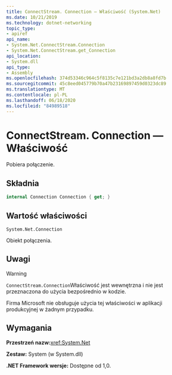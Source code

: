```yaml
---
title: ConnectStream. Connection — Właściwość (System.Net)
ms.date: 10/21/2019
ms.technology: dotnet-networking
topic_type:
- apiref
api_name:
- System.Net.ConnectStream.Connection
- System.Net.ConnectStream.get_Connection
api_location:
- System.dll
api_type:
- Assembly
ms.openlocfilehash: 374d53346c964c5f8135c7e121bd3a2db8a8fd7b
ms.sourcegitcommit: 45c8eed045779b70a47b23169897459d0323dc89
ms.translationtype: MT
ms.contentlocale: pl-PL
ms.lasthandoff: 06/18/2020
ms.locfileid: "84989518"
---
```

# <a name="connectstreamconnection-property"></a>ConnectStream. Connection — Właściwość

Pobiera połączenie.

## <a name="syntax"></a>Składnia

```csharp
internal Connection Connection { get; }
```

## <a name="property-value"></a>Wartość właściwości

`System.Net.Connection`

Obiekt połączenia.

## <a name="remarks"></a>Uwagi

> [!WARNING]
> `ConnectStream.Connection`Właściwość jest wewnętrzna i nie jest przeznaczona do użycia bezpośrednio w kodzie.
>
> Firma Microsoft nie obsługuje użycia tej właściwości w aplikacji produkcyjnej w żadnym przypadku.

## <a name="requirements"></a>Wymagania

**Przestrzeń nazw:**<xref:System.Net>

**Zestaw:** System (w System.dll)

**.NET Framework wersje:** Dostępne od 1,0.

